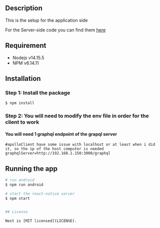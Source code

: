 ## Description

This is the setup for the application side

For the Server-side code you can find them [here](https://github.com/jyling/movie-encyclopedia-server)
## Requirement
- Nodejs v14.15.5
- NPM v6.14.11

## Installation

### Step 1: Install the package
```bash
$ npm install
```

### Step 2: You will need to modify the env file in order for the client to work
#### You will need 1 graphql endpoint of the grapql server
```env
#apolloClient have some issue with localhost or at least when i did it, so the ip of the host computer is needed
graphqlServer=http://192.168.1.150:3000/graphql
```


## Running the app

```bash
# run android
$ npm run android

# start the react-native server
$ npm start


## License

Nest is [MIT licensed](LICENSE).
